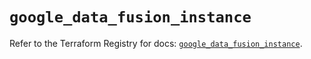 # `google_data_fusion_instance`

Refer to the Terraform Registry for docs: [`google_data_fusion_instance`](https://registry.terraform.io/providers/hashicorp/google-beta/5.26.0/docs/resources/google_data_fusion_instance).
